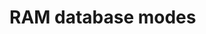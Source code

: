 <!--
title: "RAM database modes"
description: "Netdata's RAM database modes."
custom_edit_url: https://github.com/netdata/netdata/edit/master/database/ram/README.md
sidebar_label: "RAM database modes"
learn_status: "Published"
learn_topic_type: "References"
learn_rel_path: "Developers/Database"
-->

# RAM database modes
